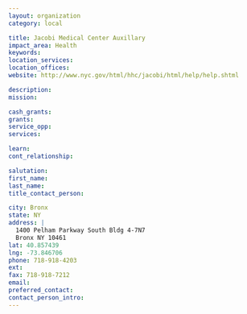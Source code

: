 ```yaml
---
layout: organization
category: local

title: Jacobi Medical Center Auxillary
impact_area: Health
keywords: 
location_services: 
location_offices: 
website: http://www.nyc.gov/html/hhc/jacobi/html/help/help.shtml

description: 
mission: 

cash_grants: 
grants: 
service_opp: 
services: 

learn: 
cont_relationship: 

salutation: 
first_name: 
last_name: 
title_contact_person: 

city: Bronx
state: NY
address: |
  1400 Pelham Parkway South Bldg 4-7N7  
  Bronx NY 10461
lat: 40.857439
lng: -73.846706
phone: 718-918-4203
ext: 
fax: 718-918-7212
email: 
preferred_contact: 
contact_person_intro: 
---
```


